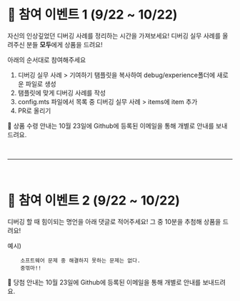 # 🎁 참여 이벤트 1 (9/22 ~ 10/22)

자신의 인상깊었던 디버깅 사례를 정리하는 시간을 가져보세요! 디버깅 실무 사례를 올려주신 분들 **모두**에게 상품을 드려요!

아래의 순서대로 참여해주세요

1. 디버깅 실무 사례 > 기여하기 탬플릿을 복사하여 debug/experience폴더에 새로운 파일로 생성
2. 탬플릿에 맞게 디버깅 사례를 작성
3. config.mts 파일에서 목록 중 디버깅 실무 사례 > items에 item 추가
4. PR로 올리기

💌 상품 수령 안내는 10월 23일에 Github에 등록된 이메일을 통해 개별로 안내를 보내드려요.

<br/>

---

<br/>

# 🎁 참여 이벤트 2 (9/22 ~ 10/22)

디버깅 할 때 힘이되는 명언을 아래 댓글로 적어주세요! 그 중 10분을 추첨해 상품을 드려요!

예시)

```
    소프트웨어 문제 중 해결하지 못하는 문제는 없다.
    중꺾마!!
```

💌 당첨 안내는 10월 23일에 Github에 등록된 이메일을 통해 개별로 안내를 보내드려요.
